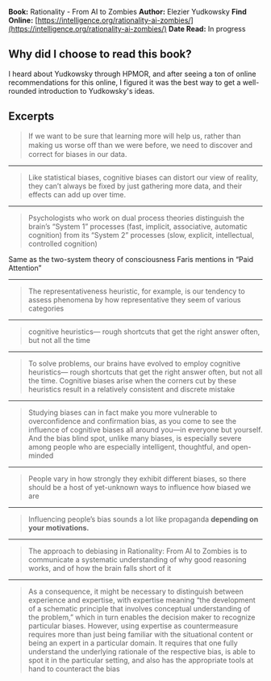 **Book:** Rationality - From AI to Zombies
**Author:** Elezier Yudkowsky
**Find Online:** [https://intelligence.org/rationality-ai-zombies/](https://intelligence.org/rationality-ai-zombies/)
**Date Read:** In progress

## Why did I choose to read this book?
I heard about Yudkowsky through HPMOR, and after seeing a ton of online recommendations for this online, I figured it was the best way to get a well-rounded introduction to Yudkowsky's ideas.

## Excerpts
> If we want to be sure that learning more will help us, rather than making us worse oﬀ than we were before, we need to discover and correct for biases in our data.

---

> Like statistical biases, cognitive biases can distort our view of reality, they can’t always be fixed by just gathering more data, and their effects can add up over time.

---

> Psychologists who work on dual process theories distinguish the brain’s “System 1” processes (fast, implicit, associative, automatic cognition) from its “System 2” processes (slow, explicit, intellectual, controlled cognition)

Same as the two-system theory of consciousness Faris mentions in “Paid Attention”

---

> The representativeness heuristic, for example, is our tendency to assess phenomena by how representative they seem of various categories

---

> cognitive heuristics— rough shortcuts that get the right answer often, but not all the time

---

> To solve problems, our brains have evolved to employ cognitive heuristics— rough shortcuts that get the right answer often, but not all the time. Cognitive biases arise when the corners cut by these heuristics result in a relatively consistent and discrete mistake

---

> Studying biases can in fact make you more vulnerable to overconfidence and confirmation bias, as you come to see the influence of cognitive biases all around you—in everyone but yourself. And the bias blind spot, unlike many biases, is especially severe among people who are especially intelligent, thoughtful, and open-minded

---

> People vary in how strongly they exhibit different biases, so there should be a host of yet-unknown ways to influence how biased we are

---

> Influencing people’s bias sounds a lot like propaganda **depending on your motivations.**

----

> The approach to debiasing in Rationality: From AI to Zombies is to communicate a systematic understanding of why good reasoning works, and of how the brain falls short of it

---

> As a consequence, it might be necessary to distinguish between experience and expertise, with expertise meaning “the development of a schematic principle that involves conceptual understanding of the problem,” which in turn enables the decision maker to recognize particular biases. However, using expertise as countermeasure requires more than just being familiar with the situational content or being an expert in a particular domain. It requires that one fully understand the underlying rationale of the respective bias, is able to spot it in the particular setting, and also has the appropriate tools at hand to counteract the bias